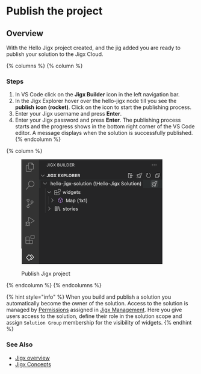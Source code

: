 # Publish the project

## Overview

With the Hello Jigx project created, and the jig added you are ready to publish your solution to the Jigx Cloud.

{% columns %}
{% column %}
### Steps

1. In VS Code click on the **Jigx Builder** icon in the left navigation bar.
2. In the Jigx Explorer hover over the hello-jigx node till you see the **publish** **icon (rocket)**. Click on the icon to start the publishing process.
3. Enter your Jigx username and press **Enter**.
4. Enter your Jigx password and press **Enter**. The publishing process starts and the progress shows in the bottom right corner of the VS Code editor. A message displays when the solution is successfully published.&#x20;
{% endcolumn %}

{% column %}
<figure><img src="../../../.gitbook/assets/Projrct publish.png" alt="Publish Jigx project"><figcaption><p>Publish Jigx project</p></figcaption></figure>
{% endcolumn %}
{% endcolumns %}

{% hint style="info" %}
When you build and publish a solution you automatically become the owner of the solution. Access to the solution is managed by [Permissions](../../../administration/solutions/permissions.md) assigned in [Jigx Management](<../../../Administration/Management Overview.md>). Here you give users access to the solution, define their role in the solution scope and assign `Solution Group` membership for the visibility of widgets.
{% endhint %}

### See Also

* [Jigx overview](<../../../Understanding the basics/Architecture.md>)
* [Jigx Concepts](<../../../Understanding the basics/Jigx Concepts.md>)
